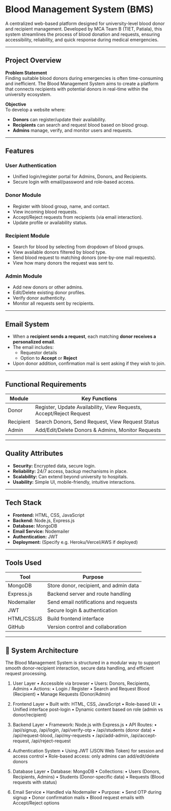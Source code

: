 #  Blood Management System (BMS)

A centralized web-based platform designed for university-level blood donor and recipient management. Developed by MCA Team B (TIET, Patiala), this system streamlines the process of blood donation and requests, ensuring accessibility, reliability, and quick response during medical emergencies.

---

##  Project Overview

**Problem Statement**  
Finding suitable blood donors during emergencies is often time-consuming and inefficient. The Blood Management System aims to create a platform that connects recipients with potential donors in real-time within the university ecosystem.

**Objective**  
To develop a website where:
- **Donors** can register/update their availability.
- **Recipients** can search and request blood based on blood group.
- **Admins** manage, verify, and monitor users and requests.

---

##  Features

###  User Authentication
- Unified login/register portal for Admins, Donors, and Recipients.
- Secure login with email/password and role-based access.

###  Donor Module
- Register with blood group, name, and contact.
- View incoming blood requests.
- Accept/Reject requests from recipients (via email interaction).
- Update profile or availability status.

###  Recipient Module
- Search for blood by selecting from dropdown of blood groups.
- View available donors filtered by blood type.
- Send blood request to matching donors (one-by-one mail requests).
- View how many donors the request was sent to.

###  Admin Module
- Add new donors or other admins.
- Edit/Delete existing donor profiles.
- Verify donor authenticity.
- Monitor all requests sent by recipients.

---

##  Email System

- When a **recipient sends a request**, each matching **donor receives a personalized email**.
- The email includes:
  - Requestor details
  - Option to **Accept** or **Reject**
- Upon donor addition, confirmation mail is sent asking if they wish to join.

---

##  Functional Requirements

| Module       | Key Functions                                                                 |
|--------------|--------------------------------------------------------------------------------|
| Donor        | Register, Update Availability, View Requests, Accept/Reject Request            |
| Recipient    | Search Donors, Send Request, View Request Status                               |
| Admin        | Add/Edit/Delete Donors & Admins, Monitor Requests                              |

---

##  Quality Attributes

- **Security:** Encrypted data, secure login.
- **Reliability:** 24/7 access, backup mechanisms in place.
- **Scalability:** Can extend beyond university to hospitals.
- **Usability:** Simple UI, mobile-friendly, intuitive interactions.

---

##  Tech Stack

- **Frontend:** HTML, CSS, JavaScript
- **Backend:** Node.js, Express.js
- **Database:** MongoDB
- **Email Service:** Nodemailer
- **Authentication:** JWT
- **Deployment:** (Specify e.g. Heroku/Vercel/AWS if deployed)

---

##  Tools Used

| Tool         | Purpose                                         |
|--------------|--------------------------------------------------|
| MongoDB      | Store donor, recipient, and admin data          |
| Express.js   | Backend server and route handling               |
| Nodemailer   | Send email notifications and requests           |
| JWT          | Secure login & authentication                  |
| HTML/CSS/JS  | Build frontend interface                        |
| GitHub       | Version control and collaboration               |

---
## 🧩 System Architecture
The Blood Management System is structured in a modular way to support smooth donor-recipient interaction, secure data handling, and efficient request processing.

1. User Layer
	•	Accessible via browser
	•	Users: Donors, Recipients, Admins
	•	Actions:
	•	Login / Register
	•	Search and Request Blood (Recipient)
	•	Manage Requests (Donor/Admin)

2. Frontend Layer
	•	Built with: HTML, CSS, JavaScript
	•	Role-based UI:
	•	Unified interface post-login
	•	Dynamic content based on role (admin vs donor/recipient)

3. Backend Layer
	•	Framework: Node.js with Express.js
	•	API Routes:
	•	/api/signup, /api/login, /api/verify-otp
	•	/api/students (donor data)
	•	/api/request-blood, /api/my-requests
	•	/api/add-admin, /api/accept-request, /api/reject-request

4. Authentication System
	•	Using JWT (JSON Web Token) for session and access control
	•	Role-based access: only admins can add/edit/delete donors

5. Database Layer
	•	Database: MongoDB
	•	Collections:
	•	Users (Donors, Recipients, Admins)
	•	Students (Donor-specific data)
	•	Requests (Blood requests with status)

6. Email Service
	•	Handled via Nodemailer
	•	Purpose:
	•	Send OTP during signup
	•	Donor confirmation mails
	•	Blood request emails with Accept/Reject options
